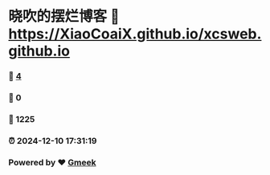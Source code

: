 # 晓吹的摆烂博客 :link: https://XiaoCoaiX.github.io/xcsweb.github.io 
### :page_facing_up: [4](https://XiaoCoaiX.github.io/xcsweb.github.io/tag.html) 
### :speech_balloon: 0 
### :hibiscus: 1225 
### :alarm_clock: 2024-12-10 17:31:19 
### Powered by :heart: [Gmeek](https://github.com/Meekdai/Gmeek)
